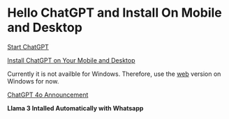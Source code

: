 # Hello ChatGPT and Install On Mobile and Desktop

[Start ChatGPT](https://openai.com/chatgpt/)

[Install ChatGPT on Your Mobile and Desktop](https://openai.com/chatgpt/download/)

Currently it is not availble for Windows. Therefore, use the [web](https://chatgpt.com/) version on Windows for now. 

[ChatGPT 4o Announcement](https://openai.com/index/gpt-4o-and-more-tools-to-chatgpt-free/)

**Llama 3 Intalled Automatically with Whatsapp**
